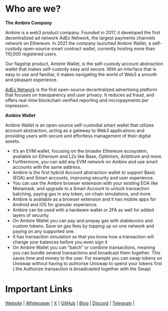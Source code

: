 # Who are we?



**The Ambire Company**

Ambire is a web3 product company. Founded in 2017, it developed the first decentralized ad network AdEx Network, the largest payments channels network on Ethereum.  In 2021 the company launched Ambire Wallet, a self-custody open-source smart contract wallet, currently hosting more than 110,000 registered users.

Our flagship product, Ambire Wallet, is the self-custody account abstraction wallet that makes self-custody easy and secure. With an interface that is easy to use and familiar, it makes navigating the world of Web3 a smooth and pleasant experience.

[AdEx Network](https://www.adex.network/) is the first open-source decentralized advertising platform that focuses on transparency and user privacy. It reduces ad fraud, and offers real-time blockchain verified reporting and micropayments per impression.




**Ambire Wallet**

Ambire Wallet is an open-source self-custodial smart wallet that utilizes account abstraction, acting as a gateway to Web3 applications and providing users with secure and effortless management of their digital assets.
* It’s an EVM wallet, focusing on the broader Ethereum ecosystem, available on Ethereum and L2s like Base, Optimism, Arbtitrum and more.
* Furthermore, you can add any EVM network on Ambire and use smart accounts with the same address.
* Ambire is the first hybrid Account abstraction wallet to support Basic (EOA) and Smart accounts, improving security and user experience.
* You can use the Ambire browser extension with your existing EOA like Metamask, and upgrade to a Smart Account to unlock transaction batching, paying gas in any token, on-chain simulations, and more.
* Ambire is available as a browser extension and it has mobile apps for Android and iOS for granular experience. 
* Ambire can be used with a hardware wallet or 2FA as well for added layers of security.
* On Ambire Wallet you can pay and prepay gas with stablecoins and custom tokens. Save on gas fees by topping up on one network and paying on any supported one.
* It has transaction simulation so that you know how a transaction will change your balances before you even sign it
* On Ambire Wallet you can “batch” or combine transactions, meaning you can bundle several transactions and broadcast them together. This saves time and money to the user. For example you can swap tokens on Uniswap without having to authorise Uniswap to spend your tokens first ( the Authorize transaction is broadcasted together with the Swap)


# Important Links 

[Website](https://www.ambire.com/) | 
[Whitepaper](https://ambire.notion.site/ambire/Ambire-Wallet-Whitepaper-d502e54caf584fe7a67f9b0a018cd10f) | 
[X](https://twitter.com/AmbireWallet) | 
[GitHub](https://github.com/AmbireTech) | 
[Blog](https://blog.ambire.com/) | 
[Discord](https://www.ambire.com/discord) | 
[Telegram](https://t.me/AmbireOfficial) | 
